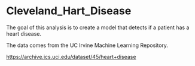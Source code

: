 # Cleveland_Hart_Disease
The goal of this analysis is to create a model that detects if a patient has a heart disease.

The data comes from the UC Irvine Machine Learning Repository.

https://archive.ics.uci.edu/dataset/45/heart+disease
